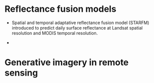 # Reflectance fusion models

- Spatial and temporal adaptative reflectance fusion model (STARFM) introduced to
predict daily surface reflectance at Landsat spatial resolution and MODIS temporal
resolution.

- 


# Generative imagery in remote sensing
